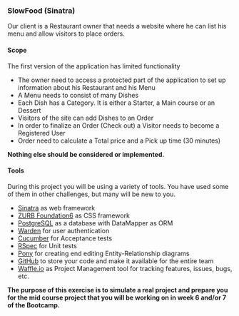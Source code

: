 ### SlowFood (Sinatra)

Our client is a Restaurant owner that needs a website where he can list his menu and allow visitors to place orders.

#### Scope

The first version of the application has limited functionality

* The owner need to access a protected part of the application to set up information about his Restaurant and his Menu
* A Menu needs to consist of many Dishes
* Each Dish has a Category. It is either a Starter, a Main course or an Dessert
* Visitors of the site can add Dishes to an Order
* In order to finalize an Order (Check out) a Visitor needs to become a Registered User
* Order need to calculate a Total price and a Pick up time (30 minutes)

**Nothing else should be considered or implemented.**

#### Tools
During this project you will be using a variety of tools. You have used some of them in other challenges, but many will be new to you. 
* [Sinatra](http://www.sinatrarb.com/) as web framework
* [ZURB Foundation6](http://foundation.zurb.com/sites/docs/) as CSS framework
* [PostgreSQL](http://www.postgresql.org/) as a database with DataMapper as ORM
* [Warden](https://github.com/hassox/warden) for user authentication
* [Cucumber](https://cucumber.io/) for Acceptance tests
* [RSpec](http://rspec.info/) for Unit tests
* [Pony](https://editor.ponyorm.com/) for creating end editing Entity-Relationship diagrams
* [GitHub](https://github.com/) to store your code and make it available for the entire team
* [Waffle.io](https://waffle.io/) as Project Management tool for tracking features, issues, bugs, etc.

**The purpose of this exercise is to simulate a real project and prepare you for the mid course project that you will be working on in week 6 and/or 7 of the Bootcamp.**  


 







